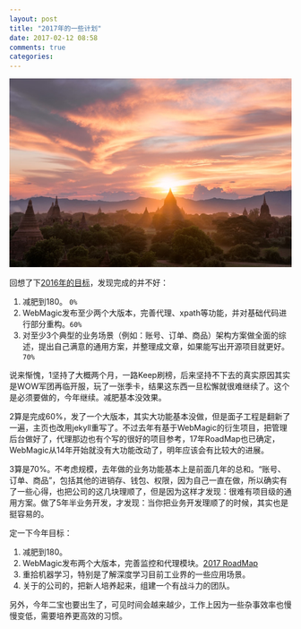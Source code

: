 ```yaml
---
layout: post
title: "2017年的一些计划"
date: 2017-02-12 08:58
comments: true
categories: 
---
```


![](/images/posts/stock-photo-92524253.jpg)

回想了下[2016年的目标](http://code4craft.github.io/blog/2016/02/08/2016nian-mu-biao/)，发现完成的并不好：

1. 减肥到180。 `0%`
2. WebMagic发布至少两个大版本，完善代理、xpath等功能，并对基础代码进行部分重构。`60%`
3. 对至少3个典型的业务场景（例如：账号、订单、商品）架构方案做全面的综述，提出自己满意的通用方案，并整理成文章，如果能写出开源项目就更好。`70%`

<!--more-->

说来惭愧，1坚持了大概两个月，一路Keep刷榜，后来坚持不下去的真实原因其实是WOW军团再临开服，玩了一张季卡，结果这东西一旦松懈就很难继续了。这个是必须要做的，今年继续。减肥基本没效果。

2算是完成60%，发了一个大版本，其实大功能基本没做，但是面子工程是翻新了一遍，主页也改用jekyll重写了。不过去年有基于WebMagic的衍生项目，把管理后台做好了，代理那边也有个写的很好的项目参考，17年RoadMap也已确定，WebMagic从14年开始就没有大功能改动了，明年应该会有比较大的进展。

3算是70%。不考虑规模，去年做的业务功能基本上是前面几年的总和。“账号、订单、商品”，包括其他的进销存、钱包、权限，因为自己一直在做，所以确实有了一些心得，也把公司的这几块理顺了，但是因为这样才发现：很难有项目级的通用方案。做了5年半业务开发，才发现：当你把业务开发理顺了的时候，其实也是挺容易的。

定一下今年目标：

1. 减肥到180。
2. WebMagic发布两个大版本，完善监控和代理模块。[2017 RoadMap](https://github.com/code4craft/webmagic/issues/446)
3. 重拾机器学习，特别是了解深度学习目前工业界的一些应用场景。
4. 关于的公司的，把新人培养起来，组建一个有战斗力的团队。

另外，今年二宝也要出生了，可见时间会越来越少，工作上因为一些杂事效率也慢慢变低，需要培养更高效的习惯。



